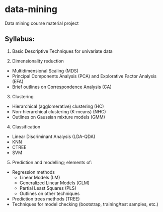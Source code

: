 data-mining
===========

Data mining course material project

## Syllabus:

1. Basic Descriptive Techniques for univariate data

2. Dimensionality reduction
  - Multidimensional Scaling (MDS)
  - Principal Components Analysis (PCA) and Explorative Factor Analysis (EFA)
  - Brief outlines on Correspondence Analysis (CA)
  
3. Clustering
  - Hierarchical (agglomerative) clustering (HC)
  - Non-hierarchical clustering (K-means) (NHC)
  - Outlines on Gaussian mixture models (GMM)
  
4. Classification
  - Linear Discriminant Analysis (LDA-QDA)
  - KNN
  - CTREE
  - SVM
  
5. Prediction and modelling; elements of:
  - Regression methods
    * Linear Models (LM)
    * Generalized Linear Models (GLM)
    * Partial Least Squares (PLS)
    * Outlines on other techniques
  - Prediction trees methods (TREE)
  - Techniques for model checking (bootstrap, training/test samples, etc.)
